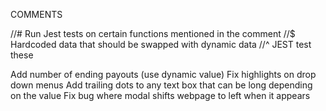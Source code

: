 COMMENTS

//# Run Jest tests on certain functions mentioned in the comment
//$ Hardcoded data that should be swapped with dynamic data
//^ JEST test these

Add number of ending payouts (use dynamic value)
Fix highlights on drop down menus
Add trailing dots to any text box that can be long depending on the value
Fix bug where modal shifts webpage to left when it appears
